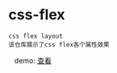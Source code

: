 # css-flex
    css flex layout
    该仓库展示了css flex各个属性效果
    demo: [查看](https://hjdtl.github.io/css-flex/flex.html)
